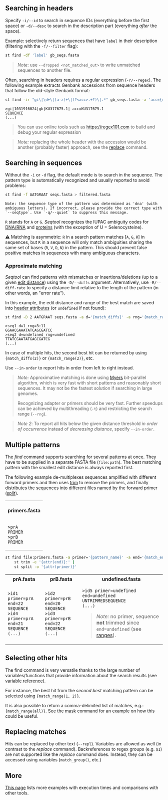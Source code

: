 ## Searching in headers

Specify `-i/--id` to search in sequence IDs (everything before the first space)
or `-d/--desc` to search in the description part (everything *after* the space).

Example: selectively return sequences that have `label` in their description
(filtering with the `-f/--filter` flag):

```bash
st find -df 'label' gb_seqs.fasta
```

> *Note*: use `--dropped <not_matched_out>` to write unmatched sequences to 
> another file.

Often, searching in headers requires a regular expression (`-r/--regex`).
The following example extracts Genbank accessions from sequence headers that follow
the old-style Genbank format:

```bash
st find -ir "gi\|\d+\|[a-z]+\|(?<acc>.+?)\|.*" gb_seqs.fasta -a 'acc={match_group(acc)}'
```

```
>gi|1031916024|gb|KU317675.1| acc=KU317675.1
SEQUENCE
(...)
```

> You can use online tools such as https://regex101.com to build and debug your
> regular expression

> *Note:* replacing the whole header with the accession would be another
> (probably faster) approach, see the [replace](replace.md) command.


## Searching in sequences

Without the `-i` or `-d` flag, the default mode is to search in the sequence.
The pattern type is automatically recognized and usually reported to avoid
problems:

```bash
st find -f AATGRAAT seqs.fasta > filtered.fasta
```

```
Note: the sequence type of the pattern was determined as 'dna' (with ambiguous letters). If incorrect, please provide the correct type with `--seqtype`. Use `-q/--quiet` to suppress this message.
```

`R` stands for `A` or `G`. *Seqtool* recognizes the IUPAC ambiguity codes for
[DNA/RNA](https://iubmb.qmul.ac.uk/misc/naseq.html#500) and
[proteins](https://iupac.qmul.ac.uk/AminoAcid/A2021.html#AA212)
(with the exception of U = Selenocysteine).


**⚠** Matching is asymmetric: `R` in a search pattern matches [`A`, `G`, `R`]
in sequences, but `R` in a sequence will only match ambiguities sharing the same
set of bases (`R`, `V`, `D`, `N`) in the pattern. This should prevent false
positive matches in sequences with many ambiguous characters.


### Approximate matching

*Seqtool* can find patterns with mismatches or insertions/deletions
(up to a given [edit distance](https://en.wikipedia.org/wiki/Edit_distance))
using the `-D/--diffs` argument. Alternatively, use `-R/--diff-rate` to
specify a distance limit relative to the length of the pattern
(in other words, an "error rate").

In this example, the edit distance and range of the best match are saved
into [header attributes](attributes.md) (or `undefined` if not found):

```bash
st find -D 2 AATGRAAT seqs.fasta -a d='{match_diffs}' -a rng='{match_range}'
```

```
>seq1 d=1 rng=3:11
GGAACGAAATATCAGCGATCC
>seq2 d=undefined rng=undefined
TTATCGAATATGAGCGATCG
(...)
```

In case of multiple hits, the second best hit can be returned by using
`{match_diffs(2)}` or `{match_range(2)}`, etc.


Use `--in-order` to report hits in order from left to right instead.

> *Note:* Approximative matching is done using [Myers](https://doi.org/10.1145/316542.316550)
> bit-parallel algorithm, which is very fast with short patterns and reasonably
> short sequences. It may not be the fastest solution if searching in large
> genomes.
> 
> Recognizing adapter or primers should be very fast.
> Further speedups can be achieved by multithreading (`-t`) and
> restricting the search range (`--rng`).

> *Note 2*: To report all hits below the given distance threshold 
> *in order of occurrence* instead of *decreasing distance*, specify `--in-order`.


## Multiple patterns

The *find* command supports searching for several patterns at once.
They have to be supplied in a separate FASTA file (`file:path`).
The best matching pattern with the smallest edit distance is always reported first.

The following example de-multiplexes sequences amplified with different forward
primers and then uses [trim](trim.md) to remove the primers, and finally distributes
the sequences into different files named by the forward primer ([split](split.md)).

<table>
<tr><th>

primers.fasta

</th></tr>
<tr><td markdown>

```
>prA
PRIMER
>prB
PRIMER
```

</td></tr>
</table>


```bash
st find file:primers.fasta -a primer='{pattern_name}' -a end='{match_end}' sequences.fasta |
    st trim -e '{attr(end)}:' | 
    st split -o '{attr(primer)}'
```

<table>
<tr><th>prA.fasta </th><th>prB.fasta</th><th>undefined.fasta</th></tr>
<tr>
<td>

```
>id1 primer=prA end=22
SEQUENCE
>id4 primer=prA end=21
SEQUENCE
(...)
```

</td>
<td>

```
>id2 primer=prB end=20
SEQUENCE
>id3 primer=prB end=22
SEQUENCE
(...)
```

</td>
<td markdown>

```
>id5 primer=undefined end=undefined
UNTRIMMEDSEQUENCE
(...)
```

> *Note:* no primer, sequence **not** trimmed since `end=undefined` (see [ranges](ranges.md)).

</td>
</tr>
</table>


## Selecting other hits

The find command is very versatile thanks to the large number of variables/functions
that provide information about the search results
(see [variable reference](#variablesfunctions-provided-by-the-find-command)).


For instance, the best hit from the *second best* matching pattern can be selected using
`{match_range(1, 2)}`.

It is also possible to return a comma-delimited list of matches, e.g.:
`{match_range(all)}`. See the [mask](mask.md) command for an example on how this could be useful.


## Replacing matches

Hits can be replaced by other text (`--repl`). Variables are allowed
as well (in contrast to the *replace* command). Backreferences to regex groups
(e.g. `$1`) are not supported like the *replace* command does.
Instead, they can be accessed using variables (`match_group()`, etc.)

## More

[This page](comparison.md#find) lists more examples with execution times and
comparisons with other tools.

